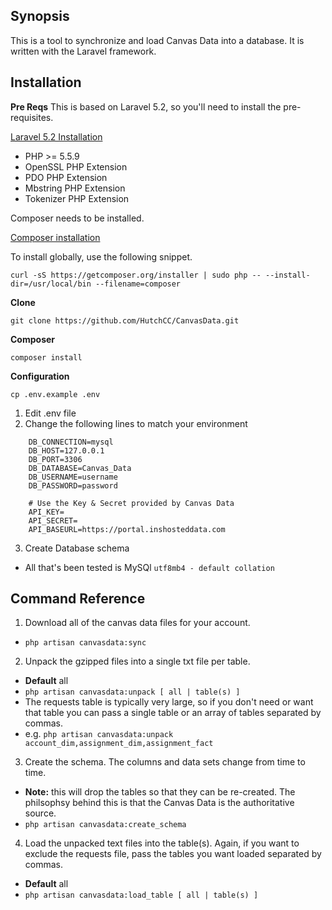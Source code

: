 ## Synopsis

This is a tool to synchronize and load Canvas Data into a database. It is written with the Laravel framework.


## Installation

**Pre Reqs**
This is based on Laravel 5.2, so you'll need to install the pre-requisites.

[Laravel 5.2 Installation](https://laravel.com/docs/5.2/installation)

- PHP >= 5.5.9
- OpenSSL PHP Extension
- PDO PHP Extension
- Mbstring PHP Extension
- Tokenizer PHP Extension

Composer needs to be installed.

[Composer installation](https://getcomposer.org/download/)

To install globally, use the following snippet.

`curl -sS https://getcomposer.org/installer | sudo php -- --install-dir=/usr/local/bin --filename=composer`

**Clone**

`git clone https://github.com/HutchCC/CanvasData.git`

**Composer**

`composer install`

**Configuration**

`cp .env.example .env`

1. Edit .env file
2. Change the following lines to match your environment 
```
    DB_CONNECTION=mysql
    DB_HOST=127.0.0.1
    DB_PORT=3306
    DB_DATABASE=Canvas_Data
    DB_USERNAME=username
    DB_PASSWORD=password

    # Use the Key & Secret provided by Canvas Data
    API_KEY=
    API_SECRET=
    API_BASEURL=https://portal.inshosteddata.com
```
3. Create Database schema
  * All that's been tested is MySQl `utf8mb4 - default collation`


## Command Reference

1. Download all of the canvas data files for your account.
  * `php artisan canvasdata:sync`

2. Unpack the gzipped files into a single txt file per table.
  * **Default** all
  * `php artisan canvasdata:unpack [ all | table(s) ]`
  * The requests table is typically very large, so if you don't need or want that table you can pass a single table or an array of tables separated by commas.
  * e.g. `php artisan canvasdata:unpack account_dim,assignment_dim,assignment_fact`

3. Create the schema. The columns and data sets change from time to time.

  * **Note:** this will drop the tables so that they can be re-created. The philsophsy behind this is that the Canvas Data is the authoritative source.
  * `php artisan canvasdata:create_schema`

4. Load the unpacked text files into the table(s). Again, if you want to exclude the requests file, pass the tables you want loaded separated by commas.

  * **Default** all
  * `php artisan canvasdata:load_table [ all | table(s) ]`

